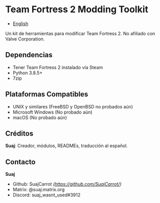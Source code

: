 # Team Fortress 2 Modding Toolkit

- [English](./README.md)

Un kit de herramientas para modificar Team Fortress 2. No afiliado con Valve Corporation.

## Dependencias
- Tener Team Fortress 2 instalado vía Steam
- Python 3.8.5+
- 7zip

## Plataformas Compatibles
- UNIX y similares (FreeBSD y OpenBSD no probados aún)
- Microsoft Windows (No probado aún)
- macOS (No probado aún)

## Créditos
**Suaj**: Creador, módulos, READMEs, traducción al español.

## Contacto
**Suaj**
- Github: SuajCarrot *(https://github.com/SuajCarrot/)*
- Matrix: @suaj:matrix.org
- Discord: suaj\_wasnt\_used#3912
